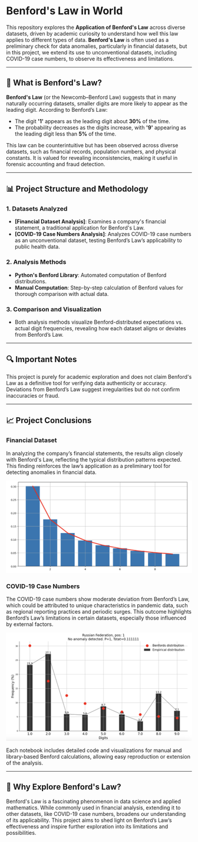 # Benford's Law in World

This repository explores the **Application of Benford's Law** across diverse datasets, driven by academic curiosity to understand how well this law applies to different types of data. **Benford's Law** is often used as a preliminary check for data anomalies, particularly in financial datasets, but in this project, we extend its use to unconventional datasets, including COVID-19 case numbers, to observe its effectiveness and limitations.

---

## 📖 What is Benford's Law?

**Benford's Law** (or the Newcomb–Benford Law) suggests that in many naturally occurring datasets, smaller digits are more likely to appear as the leading digit. According to Benford’s Law:
- The digit **'1'** appears as the leading digit about **30%** of the time.
- The probability decreases as the digits increase, with **'9'** appearing as the leading digit less than **5%** of the time.

This law can be counterintuitive but has been observed across diverse datasets, such as financial records, population numbers, and physical constants. It is valued for revealing inconsistencies, making it useful in forensic accounting and fraud detection.

---

## 📊 Project Structure and Methodology

### 1. **Datasets Analyzed**
   - **[Financial Dataset Analysis]**: Examines a company's financial statement, a traditional application for Benford's Law.
   - **[COVID-19 Case Numbers Analysis]**: Analyzes COVID-19 case numbers as an unconventional dataset, testing Benford’s Law’s applicability to public health data.

### 2. **Analysis Methods**
   - **Python's Benford Library**: Automated computation of Benford distributions.
   - **Manual Computation**: Step-by-step calculation of Benford values for thorough comparison with actual data.

### 3. **Comparison and Visualization**
   - Both analysis methods visualize Benford-distributed expectations vs. actual digit frequencies, revealing how each dataset aligns or deviates from Benford’s Law.

---

## 🔍 Important Notes

This project is purely for academic exploration and does not claim Benford's Law as a definitive tool for verifying data authenticity or accuracy. Deviations from Benford’s Law suggest irregularities but do not confirm inaccuracies or fraud.

---

## 📈 Project Conclusions

### Financial Dataset

In analyzing the company’s financial statements, the results align closely with Benford's Law, reflecting the typical distribution patterns expected. This finding reinforces the law’s application as a preliminary tool for detecting anomalies in financial data.

![Financial Dataset Analysis](images/Financial_Statement_NVDIA.png)

### COVID-19 Case Numbers

The COVID-19 case numbers show moderate deviation from Benford’s Law, which could be attributed to unique characteristics in pandemic data, such as regional reporting practices and periodic surges. This outcome highlights Benford’s Law’s limitations in certain datasets, especially those influenced by external factors.

![COVID-19 Dataset Analysis](images/COVID19_Russia.png)

Each notebook includes detailed code and visualizations for manual and library-based Benford calculations, allowing easy reproduction or extension of the analysis.

---

## 🧠 Why Explore Benford's Law?
Benford's Law is a fascinating phenomenon in data science and applied mathematics. While commonly used in financial analysis, extending it to other datasets, like COVID-19 case numbers, broadens our understanding of its applicability. This project aims to shed light on Benford’s Law’s effectiveness and inspire further exploration into its limitations and possibilities.
